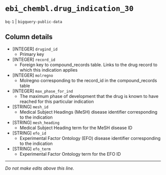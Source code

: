 # `ebi_chembl.drug_indication_30`
`bq-1` | `bigquery-public-data`

## Column details
* [INTEGER]   `drugind_id`
  - Primary key
* [INTEGER]   `record_id`
  - Foreign key to compound_records table. Links to the drug record to which this indication applies
* [INTEGER]   `molregno`
  - Molregno corresponding to the record_id in the compound_records table
* [INTEGER]   `max_phase_for_ind`
  - The maximum phase of development that the drug is known to have reached for this particular indication
* [STRING]    `mesh_id`
  - Medical Subject Headings (MeSH) disease identifier corresponding to the indication
* [STRING]    `mesh_heading`
  - Medical Subject Heading term for the MeSH disease ID
* [STRING]    `efo_id`
  - Experimental Factor Ontology (EFO) disease identifier corresponding to the indication
* [STRING]    `efo_term`
  -  Experimental Factor Ontology term for the EFO ID

-------------------------------------------------------------------------------
*Do not make edits above this line.*
